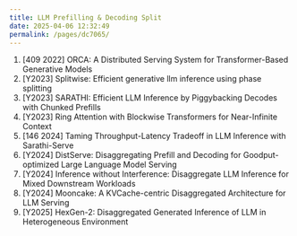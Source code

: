 ```yaml
---
title: LLM Prefilling & Decoding Split
date: 2025-04-06 12:32:49
permalink: /pages/dc7065/
---
```


1. [409 2022] ORCA: A Distributed Serving System for Transformer-Based Generative Models
2. [Y2023] Splitwise: Efficient generative llm inference using phase splitting
3. [Y2023] SARATHI: Efficient LLM Inference by Piggybacking Decodes with Chunked Prefills
4. [Y2023] Ring Attention with Blockwise Transformers for Near-Infinite Context
5. [146 2024] Taming Throughput-Latency Tradeoff in LLM Inference with Sarathi-Serve
6. [Y2024] DistServe: Disaggregating Prefill and Decoding for Goodput-optimized Large Language Model Serving
7. [Y2024] Inference without Interference: Disaggregate LLM Inference for Mixed Downstream Workloads
8. [Y2024] Mooncake: A KVCache-centric Disaggregated Architecture for LLM Serving
9. [Y2025] HexGen-2: Disaggregated Generated Inference of LLM in Heterogeneous Environment
